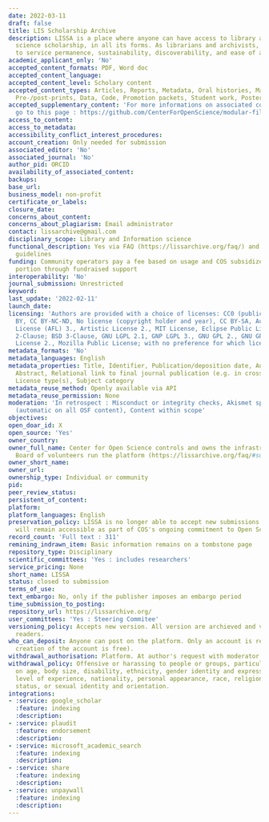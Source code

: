 ```yaml
---
date: 2022-03-11
draft: false
title: LIS Scholarship Archive
description: LISSA is a place where anyone can have access to library and information
  science scholarship, in all its forms. As librarians and archivists, we are committed
  to service permanence, sustainability, discoverability, and ease of access and use.
academic_applicant_only: 'No'
accepted_content_formats: PDF, Word doc
accepted_content_language:
accepted_content_level: Scholary content
accepted_content_types: Articles, Reports, Metadata, Oral histories, Manuscripts,
  Pre-/post-prints, Data, Code, Promotion packets, Student work, Posters, Book Chapters
accepted_supplementary_content: 'For more informations on associated content you can
  go to this page : https://github.com/CenterForOpenScience/modular-file-renderer/blob/develop/supportedextensions.md'
access_to_content:
access_to_metadata:
accessibility_conflict_interest_procedures:
account_creation: Only needed for submission
associated_editor: 'No'
associated_journal: 'No'
author_pid: ORCID
availability_of_associated_content:
backups:
base_url:
business_model: non-profit
certificate_or_labels:
closure_date:
concerns_about_content:
concerns_about_plagiarism: Email administrator
contact: lissarchive@gmail.com
disciplinary_scope: Library and Information science
functional_description: Yes via FAQ (https://lissarchive.org/faq/) and submission
  guidelines
funding: Community operators pay a fee based on usage and COS subsidizes the other
  portion through fundraised support
interoperability: 'No'
journal_submission: Unrestricted
keyword:
last_update: '2022-02-11'
launch_date:
licensing: 'Authors are provided with a choice of licenses: CC0 (public domain), CC
  BY, CC BY-NC-ND, No license (copyright holder and year), CC BY-SA, Academic Free
  License (AFL) 3., Artistic License 2., MIT License, Eclipse Public License 1., BSD
  2-Clause; BSD 3-Clause, GNU LGPL 2.1, GNP LGPL 3., GNU GPL 2., GNU GPL 3., Apache
  License 2., Mozilla Public License; with no preference for which license chosen'
metadata_formats: 'No'
metadata_languages: English
metadata_properties: Title, Identifier, Publication/deposition date, Author name(s),
  Abstract, Relational link to final journal publication (e.g. in crossref metadata),
  License type(s), Subject category
metadata_reuse_method: Openly available via API
metadata_reuse_permission: None
moderation: 'In retrospect : Misconduct or integrity checks, Akismet spam filtering
  (automatic on all OSF content), Content within scope'
objectives:
open_doar_id: X
open_source: 'Yes'
owner_country:
owner_full_name: Center for Open Science controls and owns the infrastructure; Steering
  Board of volunteers run the platform (https://lissarchive.org/faq/#support-lissa)
owner_short_name:
owner_url:
ownership_type: Individual or community
pid:
peer_review_status:
persistent_of_content:
platform:
platform_languages: English
preservation_policy: LISSA is no longer able to accept new submissions. Existing content
  will remain accessible as part of COS's ongoing commitment to Open Science.
record_count: 'Full text : 311'
remining_indrawn_item: Basic information remains on a tombstone page
repository_type: Disciplinary
scientific_committees: 'Yes : includes researchers'
service_pricing: None
short_name: LISSA
status: closed to submission
terms_of_use:
text_embargo: No, only if the publisher imposes an embargo period
time_submission_to_posting:
repository_url: https://lissarchive.org/
user_committees: 'Yes : Steering Commitee'
versioning_policy: Accepts new version. All version are archieved and visible for
  readers.
who_can_deposit: Anyone can post on the platform. Only an account is required ( The
  creation of the account is free).
withdrawal_authorisation: Platform. At author's request with moderator approval
withdrawal_policy: Offensive or harassing to people or groups, particularly based
  on age, body size, disability, ethnicity, gender identity and expression, language,
  level of experience, nationality, personal appearance, race, religion, socioeconomic
  status, or sexual identity and orientation.
integrations:
- :service: google_scholar
  :feature: indexing
  :description:
- :service: plaudit
  :feature: endorsement
  :description:
- :service: microsoft_academic_search
  :feature: indexing
  :description:
- :service: share
  :feature: indexing
  :description:
- :service: unpaywall
  :feature: indexing
  :description:
---
```



